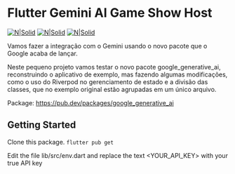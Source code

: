 # Flutter Gemini AI Game Show Host
[![N|Solid](https://img.shields.io/badge/Flutter-3.19.0-blue)](https://flutter.dev)  [![N|Solid](https://img.shields.io/badge/Dart-3.3.0-lightgrey)](https://dart.dev) [![N|Solid](https://img.shields.io/badge/DevTools-2.31.1-brightgreen)](https://dart.dev)

Vamos fazer a integração com o Gemini usando o novo pacote que o Google acaba de lançar.

Neste pequeno projeto vamos testar o novo pacote google_generative_ai, reconstruindo o aplicativo de exemplo, mas fazendo algumas modificações, como o uso do Riverpod no gerenciamento de estado e a divisão das classes, que no exemplo original estão agrupadas em um único arquivo.

Package: https://pub.dev/packages/google_generative_ai

## Getting Started

Clone this package.
`flutter pub get`

Edit the file lib/src/env.dart
and replace the text <YOUR_API_KEY> with your true API key
